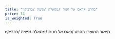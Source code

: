 ```yaml
---
title: "בהרט /ראס אל חנות /מסאלה /פיצה /ברביקיו"
price: 14
is_weighted: True
---
```


תיאור המוצר: בהרט /ראס אל חנות /מסאלה /פיצה /ברביקיו
